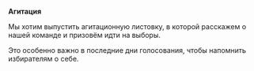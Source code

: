**Агитация**

Мы хотим выпустить агитационную листовку,
в которой расскажем о нашей команде и призовём идти на выборы. 

Это особенно важно в последние дни голосования, чтобы напомнить избирателям о себе.
